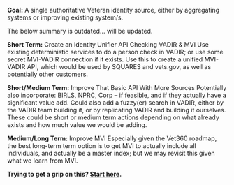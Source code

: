**Goal:** A single authoritative Veteran identity source, either by aggregating systems or improving existing system/s.


The below summary is outdated... will be updated.

**Short Term:** Create an Identity Unifier API Checking VADIR & MVI
Use existing deterministic services to do a person check in VADIR; or use some secret MVI-VADIR connection if it exists. Use this to create a unified MVI-VADIR API, which would be used by SQUARES and vets.gov, as well as potentially other customers.

**Short/Medium Term:** Improve That Basic API With More Sources
Potentially also incorporate: BIRLS, NPRC, Corp – if feasible, and if they actually have a significant value add.
Could also add a fuzzy(er) search in VADIR, either by the VADIR team building it, or by replicating VADIR and building it ourselves.
These could be short or medium term actions depending on what already exists and how much value we would be adding.

**Medium/Long Term:** Improve MVI
Especially given the Vet360 roadmap, the best long-term term option is to get MVI to actually include all individuals, and actually be a master index; but we may revisit this given what we learn from MVI. 

**Trying to get a grip on this? [Start here](https://github.com/department-of-veterans-affairs/va.gov-team/blob/master/products/identity-personalization/identity-unifier/working-summary.md).**
